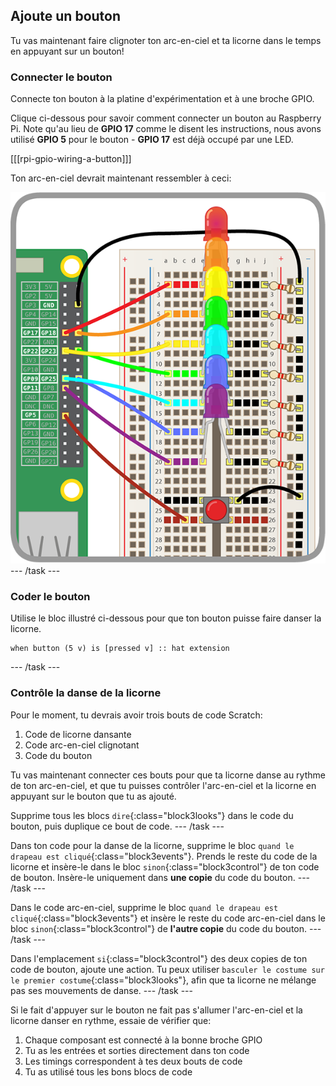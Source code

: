 ## Ajoute un bouton

Tu vas maintenant faire clignoter ton arc-en-ciel et ta licorne dans le temps en appuyant sur un bouton!

### Connecter le bouton

Connecte ton bouton à la platine d'expérimentation et à une broche GPIO.

Clique ci-dessous pour savoir comment connecter un bouton au Raspberry Pi. Note qu'au lieu de **GPIO 17** comme le disent les instructions, nous avons utilisé **GPIO 5** pour le bouton - **GPIO 17** est déjà occupé par une LED.

[[[rpi-gpio-wiring-a-button]]]

Ton arc-en-ciel devrait maintenant ressembler à ceci:

![Arc-en-ciel avec bouton](images/rainbowbutton.png) --- /task ---

### Coder le bouton

Utilise le bloc illustré ci-dessous pour que ton bouton puisse faire danser la licorne.

```blocks3
when button (5 v) is [pressed v] :: hat extension
```

--- /task ---

### Contrôle la danse de la licorne

Pour le moment, tu devrais avoir trois bouts de code Scratch:

1. Code de licorne dansante
2. Code arc-en-ciel clignotant
3. Code du bouton

Tu vas maintenant connecter ces bouts pour que ta licorne danse au rythme de ton arc-en-ciel, et que tu puisses contrôler l'arc-en-ciel et la licorne en appuyant sur le bouton que tu as ajouté.

Supprime tous les blocs `dire`{:class="block3looks"} dans le code du bouton, puis duplique ce bout de code. --- /task ---

Dans ton code pour la danse de la licorne, supprime le bloc `quand le drapeau est cliqué`{:class="block3events"}. Prends le reste du code de la licorne et insère-le dans le bloc `sinon`{:class="block3control"} de ton code de bouton. Insère-le uniquement dans **une copie** du code du bouton. --- /task ---

Dans le code arc-en-ciel, supprime le bloc `quand le drapeau est cliqué`{:class="block3events"} et insère le reste du code arc-en-ciel dans le bloc `sinon`{:class="block3control"} de **l'autre copie** du code du bouton. --- /task ---

Dans l'emplacement `si`{:class="block3control"} des deux copies de ton code de bouton, ajoute une action. Tu peux utiliser `basculer le costume sur le premier costume`{:class="block3looks"}, afin que ta licorne ne mélange pas ses mouvements de danse. --- /task ---

Si le fait d'appuyer sur le bouton ne fait pas s'allumer l'arc-en-ciel et la licorne danser en rythme, essaie de vérifier que:

1. Chaque composant est connecté à la bonne broche GPIO
2. Tu as les entrées et sorties directement dans ton code
3. Les timings correspondent à tes deux bouts de code
4. Tu as utilisé tous les bons blocs de code